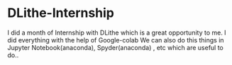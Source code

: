 # DLithe-Internship

I did a month of Internship with DLithe which is a great opportunity to me.
I did everything with the help of Google-colab 
We can also do this things in Jupyter Notebook(anaconda), Spyder(anaconda) , etc
which are useful to do..
